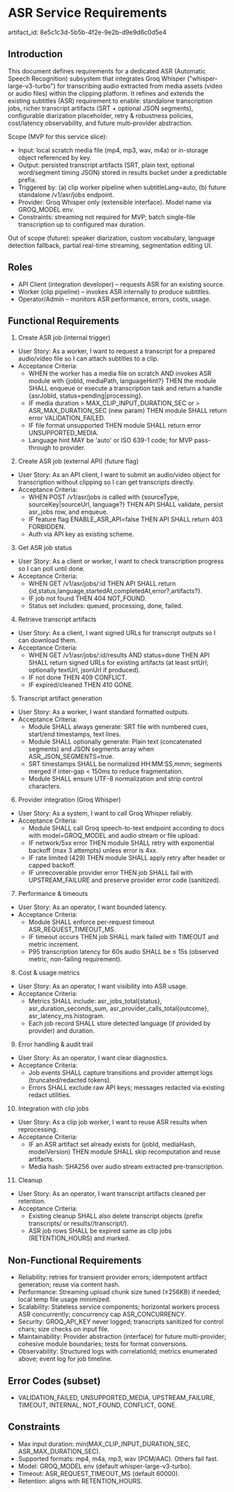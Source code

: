 # ASR Service Requirements

artifact_id: 8e5c1c3d-5b5b-4f2e-9e2b-d9e9d6c0d5e4

## Introduction

This document defines requirements for a dedicated ASR (Automatic Speech Recognition) subsystem that integrates Groq Whisper ("whisper-large-v3-turbo") for transcribing audio extracted from media assets (video or audio files) within the clipping platform. It refines and extends the existing subtitles (ASR) requirement to enable: standalone transcription jobs, richer transcript artifacts (SRT + optional JSON segments), configurable diarization placeholder, retry & robustness policies, cost/latency observability, and future multi‑provider abstraction.

Scope (MVP for this service slice):

-   Input: local scratch media file (mp4, mp3, wav, m4a) or in-storage object referenced by key.
-   Output: persisted transcript artifacts (SRT, plain text, optional word/segment timing JSON) stored in results bucket under a predictable prefix.
-   Triggered by: (a) clip worker pipeline when subtitleLang=auto, (b) future standalone /v1/asr/jobs endpoint.
-   Provider: Groq Whisper only (extensible interface). Model name via GROQ_MODEL env.
-   Constraints: streaming not required for MVP; batch single-file transcription up to configured max duration.

Out of scope (future): speaker diarization, custom vocabulary, language detection fallback, partial real-time streaming, segmentation editing UI.

## Roles

-   API Client (integration developer) – requests ASR for an existing source.
-   Worker (clip pipeline) – invokes ASR internally to produce subtitles.
-   Operator/Admin – monitors ASR performance, errors, costs, usage.

## Functional Requirements

1. Create ASR job (internal trigger)

-   User Story: As a worker, I want to request a transcript for a prepared audio/video file so I can attach subtitles to a clip.
-   Acceptance Criteria:
    -   WHEN the worker has a media file on scratch AND invokes ASR module with {jobId, mediaPath, languageHint?} THEN the module SHALL enqueue or execute a transcription task and return a handle {asrJobId, status=pending|processing}.
    -   IF media duration > MAX_CLIP_INPUT_DURATION_SEC or > ASR_MAX_DURATION_SEC (new param) THEN module SHALL return error VALIDATION_FAILED.
    -   IF file format unsupported THEN module SHALL return error UNSUPPORTED_MEDIA.
    -   Language hint MAY be 'auto' or ISO 639-1 code; for MVP pass-through to provider.

2. Create ASR job (external API) (future flag)

-   User Story: As an API client, I want to submit an audio/video object for transcription without clipping so I can get transcripts directly.
-   Acceptance Criteria:
    -   WHEN POST /v1/asr/jobs is called with {sourceType, sourceKey|sourceUrl, language?} THEN API SHALL validate, persist asr_jobs row, and enqueue.
    -   IF feature flag ENABLE_ASR_API=false THEN API SHALL return 403 FORBIDDEN.
    -   Auth via API key as existing scheme.

3. Get ASR job status

-   User Story: As a client or worker, I want to check transcription progress so I can poll until done.
-   Acceptance Criteria:
    -   WHEN GET /v1/asr/jobs/:id THEN API SHALL return {id,status,language,startedAt,completedAt,error?,artifacts?}.
    -   IF job not found THEN 404 NOT_FOUND.
    -   Status set includes: queued, processing, done, failed.

4. Retrieve transcript artifacts

-   User Story: As a client, I want signed URLs for transcript outputs so I can download them.
-   Acceptance Criteria:
    -   WHEN GET /v1/asr/jobs/:id/results AND status=done THEN API SHALL return signed URLs for existing artifacts (at least srtUrl; optionally textUrl, jsonUrl if produced).
    -   IF not done THEN 409 CONFLICT.
    -   IF expired/cleaned THEN 410 GONE.

5. Transcript artifact generation

-   User Story: As a worker, I want standard formatted outputs.
-   Acceptance Criteria:
    -   Module SHALL always generate: SRT file with numbered cues, start/end timestamps, text lines.
    -   Module SHALL optionally generate: Plain text (concatenated segments) and JSON segments array when ASR_JSON_SEGMENTS=true.
    -   SRT timestamps SHALL be normalized HH:MM:SS,mmm; segments merged if inter-gap < 150ms to reduce fragmentation.
    -   Module SHALL ensure UTF-8 normalization and strip control characters.

6. Provider integration (Groq Whisper)

-   User Story: As a system, I want to call Groq Whisper reliably.
-   Acceptance Criteria:
    -   Module SHALL call Groq speech-to-text endpoint according to docs with model=GROQ_MODEL and audio stream or file upload.
    -   IF network/5xx error THEN module SHALL retry with exponential backoff (max 3 attempts) unless error is 4xx.
    -   IF rate limited (429) THEN module SHALL apply retry after header or capped backoff.
    -   IF unrecoverable provider error THEN job SHALL fail with UPSTREAM_FAILURE and preserve provider error code (sanitized).

7. Performance & timeouts

-   User Story: As an operator, I want bounded latency.
-   Acceptance Criteria:
    -   Module SHALL enforce per-request timeout ASR_REQUEST_TIMEOUT_MS.
    -   IF timeout occurs THEN job SHALL mark failed with TIMEOUT and metric increment.
    -   P95 transcription latency for 60s audio SHALL be ≤ 15s (observed metric, non-failing requirement).

8. Cost & usage metrics

-   User Story: As an operator, I want visibility into ASR usage.
-   Acceptance Criteria:
    -   Metrics SHALL include: asr_jobs_total{status}, asr_duration_seconds_sum, asr_provider_calls_total{outcome}, asr_latency_ms histogram.
    -   Each job record SHALL store detected language (if provided by provider) and duration.

9. Error handling & audit trail

-   User Story: As an operator, I want clear diagnostics.
-   Acceptance Criteria:
    -   Job events SHALL capture transitions and provider attempt logs (truncated/redacted tokens).
    -   Errors SHALL exclude raw API keys; messages redacted via existing redact utilities.

10. Integration with clip jobs

-   User Story: As a clip job worker, I want to reuse ASR results when reprocessing.
-   Acceptance Criteria:
    -   IF an ASR artifact set already exists for (jobId, mediaHash, modelVersion) THEN module SHALL skip recomputation and reuse artifacts.
    -   Media hash: SHA256 over audio stream extracted pre-transcription.

11. Cleanup

-   User Story: As an operator, I want transcript artifacts cleaned per retention.
-   Acceptance Criteria:
    -   Existing cleanup SHALL also delete transcript objects (prefix transcripts/ or results/<jobId>/transcript/).
    -   ASR job rows SHALL be expired same as clip jobs (RETENTION_HOURS) and marked.

## Non-Functional Requirements

-   Reliability: retries for transient provider errors; idempotent artifact generation; reuse via content hash.
-   Performance: Streaming upload chunk size tuned (≥256KB) if needed; local temp file usage minimized.
-   Scalability: Stateless service components; horizontal workers process ASR concurrently; concurrency cap ASR_CONCURRENCY.
-   Security: GROQ_API_KEY never logged; transcripts sanitized for control chars; size checks on input file.
-   Maintainability: Provider abstraction (interface) for future multi-provider; cohesive module boundaries; tests for format conversions.
-   Observability: Structured logs with correlationId; metrics enumerated above; event log for job timeline.

## Error Codes (subset)

-   VALIDATION_FAILED, UNSUPPORTED_MEDIA, UPSTREAM_FAILURE, TIMEOUT, INTERNAL, NOT_FOUND, CONFLICT, GONE.

## Constraints

-   Max input duration: min(MAX_CLIP_INPUT_DURATION_SEC, ASR_MAX_DURATION_SEC).
-   Supported formats: mp4, m4a, mp3, wav (PCM/AAC). Others fail fast.
-   Model: GROQ_MODEL env (default whisper-large-v3-turbo).
-   Timeout: ASR_REQUEST_TIMEOUT_MS (default 60000).
-   Retention: aligns with RETENTION_HOURS.
